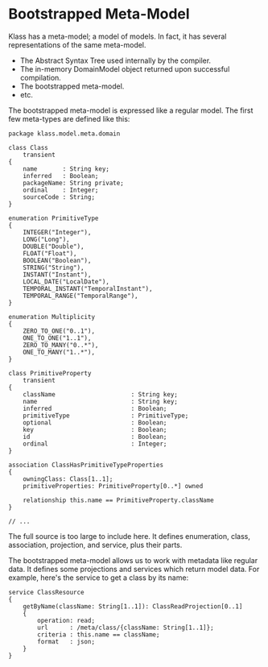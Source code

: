 # Bootstrapped Meta-Model

Klass has a meta-model; a model of models. In fact, it has several representations of the same meta-model.

* The Abstract Syntax Tree used internally by the compiler.
* The in-memory DomainModel object returned upon successful compilation.
* The bootstrapped meta-model.
* etc.

The bootstrapped meta-model is expressed like a regular model. The first few meta-types are defined like this:

```klass
package klass.model.meta.domain

class Class
    transient
{
    name       : String key;
    inferred   : Boolean;
    packageName: String private;
    ordinal    : Integer;
    sourceCode : String;
}

enumeration PrimitiveType
{
    INTEGER("Integer"),
    LONG("Long"),
    DOUBLE("Double"),
    FLOAT("Float"),
    BOOLEAN("Boolean"),
    STRING("String"),
    INSTANT("Instant"),
    LOCAL_DATE("LocalDate"),
    TEMPORAL_INSTANT("TemporalInstant"),
    TEMPORAL_RANGE("TemporalRange"),
}

enumeration Multiplicity
{
    ZERO_TO_ONE("0..1"),
    ONE_TO_ONE("1..1"),
    ZERO_TO_MANY("0..*"),
    ONE_TO_MANY("1..*"),
}

class PrimitiveProperty
    transient
{
    className                     : String key;
    name                          : String key;
    inferred                      : Boolean;
    primitiveType                 : PrimitiveType;
    optional                      : Boolean;
    key                           : Boolean;
    id                            : Boolean;
    ordinal                       : Integer;
}

association ClassHasPrimitiveTypeProperties
{
    owningClass: Class[1..1];
    primitiveProperties: PrimitiveProperty[0..*] owned

    relationship this.name == PrimitiveProperty.className
}

// ...
```

The full source is too large to include here. It defines enumeration, class, association, projection, and service, plus their parts.

The bootstrapped meta-model allows us to work with metadata like regular data. It defines some projections and services which return model data. For example, here's the service to get a class by its name:

```klass
service ClassResource
{
    getByName(className: String[1..1]): ClassReadProjection[0..1]
    {
        operation: read;
        url      : /meta/class/{className: String[1..1]};
        criteria : this.name == className;
        format   : json;
    }
}
```

